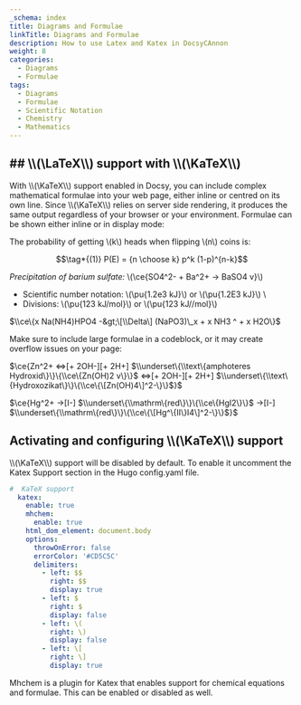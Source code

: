 ```yaml
---
_schema: index
title: Diagrams and Formulae
linkTitle: Diagrams and Formulae
description: How to use Latex and Katex in DocsyCAnnon
weight: 8
categories:
  - Diagrams
  - Formulae
tags:
  - Diagrams
  - Formulae
  - Scientific Notation
  - Chemistry
  - Mathematics
---
```

## \## \\\\(\\LaTeX\\\\) support with \\\\(\\KaTeX\\\\)

With \\\\(\\KaTeX\\\\) support enabled in Docsy, you can include complex mathematical formulae into your web page, either inline or centred on its own line. Since \\\\(\\KaTeX\\\\) relies on server side rendering, it produces the same output regardless of your browser or your environment. Formulae can be shown either inline or in display mode:

The probability of getting \\(k\\) heads when flipping \\(n\\) coins is:

```math
\tag*{(1)} P(E) = {n \choose k} p^k (1-p)^{n-k}
```

*Precipitation of barium sulfate:* \\(\\ce\{SO4^2- + Ba^2+ -&gt; BaSO4 v\}\\)

* Scientific number notation: \\(\\pu\{1.2e3 kJ\}\\) or \\(\\pu\{1.2E3 kJ\}\\) \\
* Divisions: \\(\\pu\{123 kJ/mol\}\\) or \\(\\pu\{123 kJ//mol\}\\)

$\\ce\{x Na(NH4)HPO4 -&gt;\[\\Delta\] (NaPO3)\_x + x NH3 ^ + x H2O\}$

Make sure to include large formulae in a codeblock, or it may create overflow issues on your page:

$\\ce\{Zn^2+ &lt;=&gt;\[+ 2OH-\]\[+ 2H+\] $\\underset\{\\text\{amphoteres Hydroxid\}\}\{\\ce\{Zn(OH)2 v\}\}$ &lt;=&gt;\[+ 2OH-\]\[+ 2H+\] $\\underset\{\\text\{Hydroxozikat\}\}\{\\ce\{\[Zn(OH)4\]^2-\}\}$\}$

$\\ce\{Hg^2+ -&gt;\[I-\] $\\underset\{\\mathrm\{red\}\}\{\\ce\{HgI2\}\}$ -&gt;\[I-\] $\\underset\{\\mathrm\{red\}\}\{\\ce\{\[Hg^\{II\}I4\]^2-\}\}$\}$

## Activating and configuring \\\\(\\KaTeX\\\\) support

\\\\(\\KaTeX\\\\) support will be disabled by default. To enable it uncomment the Katex Support section in the Hugo config.yaml file.

```yaml
#  KaTeX support
  katex:
    enable: true
    mhchem:
      enable: true
    html_dom_element: document.body
    options:
      throwOnError: false
      errorColor: '#CD5C5C'
      delimiters:
        - left: $$
          right: $$
          display: true
        - left: $
          right: $
          display: false
        - left: \(
          right: \)
          display: false
        - left: \[
          right: \]
          display: true
```

Mhchem is a plugin for Katex that enables support for chemical equations and formulae. This can be enabled or disabled as well.